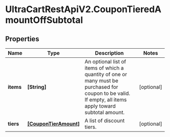 # UltraCartRestApiV2.CouponTieredAmountOffSubtotal

## Properties
Name | Type | Description | Notes
------------ | ------------- | ------------- | -------------
**items** | **[String]** | An optional list of items of which a quantity of one or many must be purchased for coupon to be valid.  If empty, all items apply toward subtotal amount. | [optional] 
**tiers** | [**[CouponTierAmount]**](CouponTierAmount.md) | A list of discount tiers. | [optional] 


